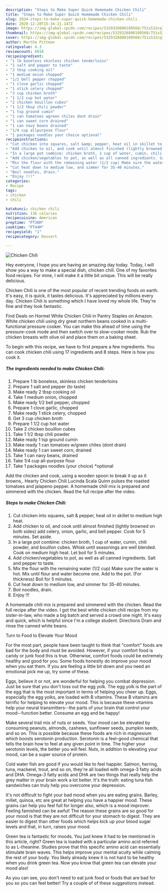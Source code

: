```yaml
---
description: "Steps to Make Super Quick Homemade Chicken Chili"
title: "Steps to Make Super Quick Homemade Chicken Chili"
slug: 2034-steps-to-make-super-quick-homemade-chicken-chili
date: 2020-12-20T15:34:21.147Z
image: https://img-global.cpcdn.com/recipes/5329326800109568/751x532cq70/chicken-chili-recipe-main-photo.jpg
thumbnail: https://img-global.cpcdn.com/recipes/5329326800109568/751x532cq70/chicken-chili-recipe-main-photo.jpg
cover: https://img-global.cpcdn.com/recipes/5329326800109568/751x532cq70/chicken-chili-recipe-main-photo.jpg
author: Martha Pittman
ratingvalue: 4.3
reviewcount: 6010
recipeingredient:
- "1 lb boneless skinless chicken tenderloins"
- "1 salt and pepper to taste"
- "2 tbsp cooking oil"
- "1 medium onion chopped"
- "1/2 bell pepper chopped"
- "1 clove garlic chopped"
- "1 stick celery chopped"
- "3 cup chicken broth"
- "1 1/2 cup hot water"
- "2 chicken bouillon cubes"
- "1 1/2 tbsp chili powder"
- "1 tsp ground cumin"
- "1 can tomatoes wgreen chiles dont drain"
- "1 can sweet corn drained"
- "1 can navy beans drained"
- "1/4 cup allpurpose flour"
- "1 packages noodles your choice optional"
recipeinstructions:
- "Cut chicken into squares, salt &amp; pepper, heat oil in skillet to medium high heat."
- "Add chicken to oil, and cook until almost finished (lightly browned on both sides) add celery, onion, garlic, and bell pepper. Cook for 5 minutes. Set aside."
- "In a large pot combine: chicken broth, 1 cup of water, cumin, chili powder, and bouillon cubes. Whisk until seasonings are well blended. Cook on medium high heat. Let boil for 5 minutes."
- "Add chicken/vegetables to pot, as well as all canned ingredients. Salt and pepper to taste."
- "Mix the flour with the remaining water (1/2 cup) Make sure the water is hot. Mix until flour and water become one. Add to the pot. (For thickness) Boil for 5 minutes."
- "Cut heat down to medium low, and simmer for 35-40 minutes."
- "Boil noodles, drain."
- "Enjoy !!!"
categories:
- Recipe
tags:
- chicken
- chili

katakunci: chicken chili 
nutrition: 136 calories
recipecuisine: American
preptime: "PT36M"
cooktime: "PT44M"
recipeyield: "1"
recipecategory: Dessert

---
```



![Chicken Chili](https://img-global.cpcdn.com/recipes/5329326800109568/751x532cq70/chicken-chili-recipe-main-photo.jpg)

Hey everyone, I hope you are having an amazing day today. Today, I will show you a way to make a special dish, chicken chili. One of my favorites food recipes. For mine, I will make it a little bit unique. This will be really delicious.

Chicken Chili is one of the most popular of recent trending foods on earth. It's easy, it is quick, it tastes delicious. It's appreciated by millions every day. Chicken Chili is something which I have loved my whole life. They're fine and they look fantastic.

Find Deals on Hormel White Chicken Chili in Pantry Staples on Amazon. White chicken chili using dry great northern beans cooked in a multi-functional pressure cooker. You can make this ahead of time using the pressure-cook mode and then switch over to slow-cooker mode. Rub the chicken breasts with olive oil and place them on a baking sheet.


To begin with this recipe, we have to first prepare a few ingredients. You can cook chicken chili using 17 ingredients and 8 steps. Here is how you cook it.

<!--inarticleads1-->

##### The ingredients needed to make Chicken Chili:

1. Prepare 1 lb boneless, skinless chicken tenderloins
1. Prepare 1 salt and pepper (to taste)
1. Make ready 2 tbsp cooking oil
1. Take 1 medium onion, chopped
1. Make ready 1/2 bell pepper, chopped
1. Prepare 1 clove garlic, chopped
1. Make ready 1 stick celery, chopped
1. Get 3 cup chicken broth
1. Prepare 1 1/2 cup hot water
1. Take 2 chicken bouillon cubes
1. Take 1 1/2 tbsp chili powder
1. Make ready 1 tsp ground cumin
1. Make ready 1 can tomatoes w/green chiles (dont drain)
1. Make ready 1 can sweet corn, drained
1. Take 1 can navy beans, drained
1. Take 1/4 cup all-purpose flour
1. Take 1 packages noodles (your choice) *optional


Add the chicken and cook, using a wooden spoon to break it up as it browns,. Hearty Chicken Chili Lucinda Scala Quinn pulses the roasted tomatoes and jalapeno pepper. A homemade chili mix is prepared and simmered with the chicken. Read the full recipe after the video. 

<!--inarticleads2-->

##### Steps to make Chicken Chili:

1. Cut chicken into squares, salt &amp; pepper, heat oil in skillet to medium high heat.
1. Add chicken to oil, and cook until almost finished (lightly browned on both sides) add celery, onion, garlic, and bell pepper. Cook for 5 minutes. Set aside.
1. In a large pot combine: chicken broth, 1 cup of water, cumin, chili powder, and bouillon cubes. Whisk until seasonings are well blended. Cook on medium high heat. Let boil for 5 minutes.
1. Add chicken/vegetables to pot, as well as all canned ingredients. Salt and pepper to taste.
1. Mix the flour with the remaining water (1/2 cup) Make sure the water is hot. Mix until flour and water become one. Add to the pot. (For thickness) Boil for 5 minutes.
1. Cut heat down to medium low, and simmer for 35-40 minutes.
1. Boil noodles, drain.
1. Enjoy !!!


A homemade chili mix is prepared and simmered with the chicken. Read the full recipe after the video. I got the best white chicken chili recipe from my sister-in-law, who made a big batch and served a crowd one night. It&#39;s easy and quick, which is helpful since I&#39;m a college student. Directions Drain and rinse the canned white beans. 

Turn to Food to Elevate Your Mood


For the most part, people have been taught to think that "comfort" foods are bad for the body and must be avoided. However, if your comfort food is candy or junk food this is true. Otherwise, comfort foods could be extremely healthy and good for you. Some foods honestly do improve your mood when you eat them. If you are feeling a little bit down and you need an emotional pick me up, try some of these.

Eggs, believe it or not, are wonderful for helping you combat depression. Just be sure that you don't toss out the egg yolk. The egg yolk is the part of the egg that is the most important in terms of helping you cheer up. Eggs, especially the egg yolks, are loaded with B vitamins. These B vitamins are terrific for helping to elevate your mood. This is because these vitamins help your neural transmitters--the parts of your brain that control your mood--function better. Consume an egg and be happy!

Make several trail mix of nuts or seeds. Your mood can be elevated by consuming peanuts, almonds, cashews, sunflower seeds, pumpkin seeds, and so on. This is possible because these foods are rich in magnesium which boosts serotonin production. Serotonin is a feel-good chemical that tells the brain how to feel at any given point in time. The higher your serotonin levels, the better you will feel. Nuts, in addition to elevating your mood, can be a super source of protein.

Cold water fish are good if you would like to feel happier. Salmon, herring, tuna, mackerel, trout, and so on, they're all loaded with omega-3 fatty acids and DHA. Omega-3 fatty acids and DHA are two things that really help the grey matter in your brain work a lot better. It's the truth: eating tuna fish sandwiches can truly help you overcome your depression. 

It's not difficult to fight your bad mood when you are eating grains. Barley, millet, quinoa, etc are great at helping you have a happier mood. These grains can help you feel full for longer also, which is a mood improver. Feeling famished can be awful! The reason these grains are so good for your mood is that they are not difficult for your stomach to digest. They are easier to digest than other foods which helps kick up your blood sugar levels and that, in turn, raises your mood.

Green tea is fantastic for moods. You just knew it had to be mentioned in this article, right? Green tea is loaded with a particular amino acid referred to as L-theanine. Studies prove that this specific amino acid can essentially stimulate brain waves. This helps improve your mental acuity while calming the rest of your body. You likely already knew it is not hard to be healthy when you drink green tea. Now you know that green tea can elevate your mood also!

As you can see, you don't need to eat junk food or foods that are bad for you so you can feel better! Try  a  couple of  of  these  suggestions  instead.

